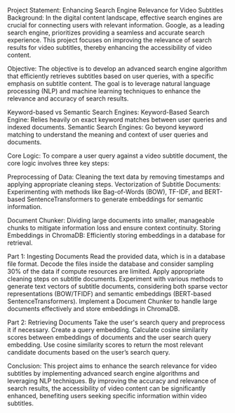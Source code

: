 Project Statement: Enhancing Search Engine Relevance for Video Subtitles
Background:
In the digital content landscape, effective search engines are crucial for connecting users with relevant information. Google, as a leading search engine, prioritizes providing a seamless and accurate search experience. This project focuses on improving the relevance of search results for video subtitles, thereby enhancing the accessibility of video content.

Objective:
The objective is to develop an advanced search engine algorithm that efficiently retrieves subtitles based on user queries, with a specific emphasis on subtitle content. The goal is to leverage natural language processing (NLP) and machine learning techniques to enhance the relevance and accuracy of search results.

Keyword-based vs Semantic Search Engines:
Keyword-Based Search Engine: Relies heavily on exact keyword matches between user queries and indexed documents.
Semantic Search Engines: Go beyond keyword matching to understand the meaning and context of user queries and documents.

Core Logic:
To compare a user query against a video subtitle document, the core logic involves three key steps:

Preprocessing of Data: Cleaning the text data by removing timestamps and applying appropriate cleaning steps.
Vectorization of Subtitle Documents: Experimenting with methods like Bag-of-Words (BOW), TF-IDF, and BERT-based SentenceTransformers to generate embeddings for semantic information.

Document Chunker: Dividing large documents into smaller, manageable chunks to mitigate information loss and ensure context continuity.
Storing Embeddings in ChromaDB: Efficiently storing embeddings in a database for retrieval.

Part 1: Ingesting Documents
Read the provided data, which is in a database file format.
Decode the files inside the database and consider sampling 30% of the data if compute resources are limited.
Apply appropriate cleaning steps on subtitle documents.
Experiment with various methods to generate text vectors of subtitle documents, considering both sparse vector representations (BOW/TFIDF) and semantic embeddings (BERT-based SentenceTransformers).
Implement a Document Chunker to handle large documents effectively and store embeddings in ChromaDB.

Part 2: Retrieving Documents
Take the user's search query and preprocess it if necessary.
Create a query embedding.
Calculate cosine similarity scores between embeddings of documents and the user search query embedding.
Use cosine similarity scores to return the most relevant candidate documents based on the user’s search query.

Conclusion:
This project aims to enhance the search relevance for video subtitles by implementing advanced search engine algorithms and leveraging NLP techniques. By improving the accuracy and relevance of search results, the accessibility of video content can be significantly enhanced, benefiting users seeking specific information within video subtitles.
